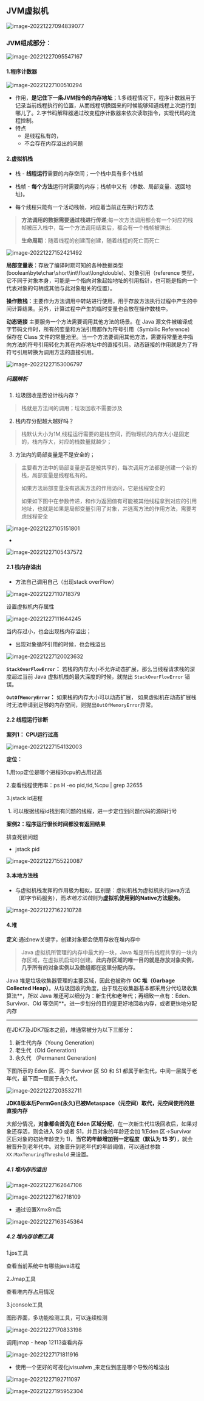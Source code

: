 ## JVM虚拟机



![image-20221227094839077](E:\img\image-20221227094839077.png)

### JVM组成部分：

![image-20221227095547167](E:\img\image-20221227095547167.png)

#### 1.程序计数器

![image-20221227100510294](E:\img\image-20221227100510294.png)

- 作用，**是记住下一条JVM指令的内存地址**；1.多线程情况下，程序计数器用于记录当前线程执行的位置，从而线程切换回来的时候能够知道线程上次运行到哪儿了。2.字节码解释器通过改变程序计数器来依次读取指令，实现代码的流程控制。
- 特点
  - 是线程私有的，
  - 不会存在内存溢出的问题

#### 2.虚拟机栈

- 栈 - **线程运行**需要的内存空间；一个栈中具有多个栈帧
- 栈帧 - **每个方法**运行时需要的内存；栈帧中又有（参数、局部变量、返回地址)。 

- 每个线程只能有一个活动栈帧，对应着当前正在执行的方法

>**方法调用的数据需要通过栈进行传递**;每一次方法调用都会有一个对应的栈帧被压入栈中，每一个方法调用结束后，都会有一个栈帧被弹出.
>
>**生命周期**：随着线程的创建而创建，随着线程的死亡而死亡



![image-20221227152421492](E:\img\image-20221227152421492.png)

**局部变量表**：存放了编译时期可知的各种数据类型(boolean\byte\char\short\int\float\long\double)、对象引用（reference 类型，它不同于对象本身，可能是一个指向对象起始地址的引用指针，也可能是指向一个代表对象的句柄或其他与此对象相关的位置）。

**操作数栈**：主要作为方法调用中转站进行使用，用于存放方法执行过程中产生的中间计算结果。另外，计算过程中产生的临时变量也会放在操作数栈中。

**动态链接** 主要服务一个方法需要调用其他方法的场景。在 Java 源文件被编译成字节码文件时，所有的变量和方法引用都作为符号引用（Symbilic Reference）保存在 Class 文件的常量池里。当一个方法要调用其他方法，需要将常量池中指向方法的符号引用转化为其在内存地址中的直接引用。动态链接的作用就是为了将符号引用转换为调用方法的直接引用。

![image-20221227153006797](E:\img\image-20221227153006797.png)

##### 问题辨析

1. 垃圾回收是否设计栈内存？

> 栈就是方法间的调用；垃圾回收不需要涉及

2. 栈内存分配越大越好吗？

> 栈默认大小为1M,线程运行需要的是栈空间，而物理机的内存大小是固定的，栈内存大，对应的栈数量就越少；

3. 方法内的局部变量是不是安全的；

>主要看方法中的局部变量是否是被共享的，每次调用方法都是创建一个新的栈，局部变量是线程私有的。
>
>如果方法局部变量没有逃离方法的作用访问，它是线程安全的
>
>如果如下图中在参数传递，和作为返回值有可能被其他线程拿到对应的引用地址，也就是如果是局部变量引用了对象，并逃离方法的作用方法，需要考虑线程安全

![image-20221227105151801](E:\img\image-20221227105151801.png)

-

![image-20221227105437572](E:\img\image-20221227105437572.png)

#### 2.1 栈内存溢出

- 方法自己调用自己（出现stack overFlow）

![image-20221227110718379](E:\img\image-20221227110718379.png)

设置虚拟机内存属性

![image-20221227111644245](E:\img\image-20221227111644245.png)

当内存过小，也会出现栈内存溢出；

- 出现对象循环引用的时候，也会栈溢出

![image-20221227120023632](E:\img\image-20221227120023632.png)

**`StackOverFlowError`：** 若栈的内存大小不允许动态扩展，那么当线程请求栈的深度超过当前 Java 虚拟机栈的最大深度的时候，就抛出 `StackOverFlowError` 错误。

**`OutOfMemoryError`：** 如果栈的内存大小可以动态扩展， 如果虚拟机在动态扩展栈时无法申请到足够的内存空间，则抛出`OutOfMemoryError`异常。

#### 2.2 线程运行诊断

**案列1： CPU运行过高**

![image-20221227154132003](E:\img\image-20221227154132003.png)

**定位：**

1.用top定位是哪个进程对cpu的占用过高

2.查看线程使用率：ps H -eo pid,tid,%cpu | grep 32655

3.jstack id进程

​	1. 可以根据线程id找到有问题的线程，进一步定位到问题代码的源码行号

**案例2：程序运行很长时间都没有返回结果**

排查死锁问题

- jstack pid

![image-20221227155220087](E:\img\image-20221227155220087.png)

#### 3.本地方法栈

- 与虚拟机栈发挥的作用极为相似，区别是：虚拟机栈为虚拟机执行java方法（即字节码服务），而*本地方法栈*则为**虚拟机使用到的Native方法服务。**

![image-20221227162210728](E:\img\image-20221227162210728.png)

#### 4.堆

**定义**:通过new关键字，创建对象都会使用存放在堆内存中

> Java 虚拟机所管理的内存中最大的一块，Java 堆是所有线程共享的一块内存区域，在虚拟机启动时创建。**此内存区域的唯一目的就是存放对象实例，几乎所有的对象实例以及数组都在这里分配内存。**

Java 堆是垃圾收集器管理的主要区域，因此也被称作 **GC 堆（Garbage Collected Heap）**。从垃圾回收的角度，由于现在收集器基本都采用分代垃圾收集算法**，所以 Java 堆还可以细分为：新生代和老年代；再细致一点有：Eden、Survivor、Old 等空间**。进一步划分的目的是更好地回收内存，或者更快地分配内存

------

在JDK7及JDK7版本之前，堆通常被分为以下三部分：

1. 新生代内存（Young Generation)
2. 老生代（Old Generation)
3. 永久代 （Permanent Generation)

下图所示的 Eden 区、两个 Survivor 区 S0 和 S1 都属于新生代，中间一层属于老年代，最下面一层属于永久代。

![image-20221227203532711](E:\img\image-20221227203532711.png)

**JDK8版本后PermGen(永久)已被Metaspace（元空间）取代，元空间使用的是直接内存**

大部分情况，**对象都会首先在 Eden 区域分配**，在一次新生代垃圾回收后，如果对象还存活，则会进入 S0 或者 S1，并且对象的年龄还会加 **1**(Eden 区->Survivor 区后对象的初始年龄变为 1)，**当它的年龄增加到一定程度（默认为 15 岁）**，就会被晋升到老年代中。对象晋升到老年代的年龄阈值，可以通过参数 `-XX:MaxTenuringThreshold` 来设置。

##### 4.1 堆内存的溢出

![image-20221227162647106](E:\img\image-20221227162647106.png)

![image-20221227162718109](E:\img\image-20221227162718109.png)

- 通过设置Xmx8m后

![image-20221227163545364](E:\img\image-20221227163545364.png)

##### 4.2 堆内存诊断工具

1.jps工具

查看当前系统中有哪些java进程

2.Jmap工具

查看堆内存占用情况

3.jconsole工具

图形界面，多功能检测工具，可以连续检测

![image-20221227170833198](E:\img\image-20221227170833198.png)

调用jmap - heap 12113查看内存

![image-20221227171811916](E:\img\image-20221227171811916.png)

- 使用一个更好的可视化jvisualvm ,来定位到底是哪个导致的堆溢出

![image-20221227192711097](E:\img\image-20221227192711097.png)



![image-20221227195952304](E:\img\image-20221227195952304.png)